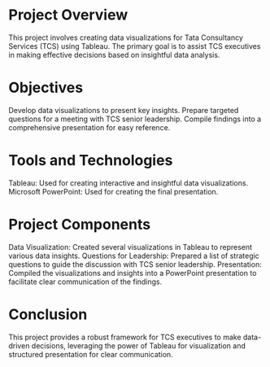 # Project Overview
This project involves creating data visualizations for Tata Consultancy Services (TCS) using Tableau. The primary goal is to assist TCS executives in making effective decisions based on insightful data analysis.

# Objectives
Develop data visualizations to present key insights.
Prepare targeted questions for a meeting with TCS senior leadership.
Compile findings into a comprehensive presentation for easy reference.

# Tools and Technologies
Tableau: Used for creating interactive and insightful data visualizations.
Microsoft PowerPoint: Used for creating the final presentation.

# Project Components
Data Visualization: Created several visualizations in Tableau to represent various data insights.
Questions for Leadership: Prepared a list of strategic questions to guide the discussion with TCS senior leadership.
Presentation: Compiled the visualizations and insights into a PowerPoint presentation to facilitate clear communication of the findings.

# Conclusion
This project provides a robust framework for TCS executives to make data-driven decisions, leveraging the power of Tableau for visualization and structured presentation for clear communication.





